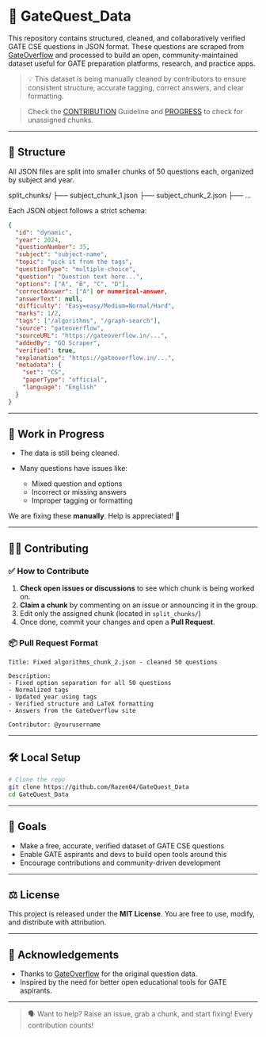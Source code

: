 # 🧠 GateQuest_Data

This repository contains structured, cleaned, and collaboratively verified GATE CSE questions in JSON format. These questions are scraped from [GateOverflow](https://gateoverflow.in/) and processed to build an open, community-maintained dataset useful for GATE preparation platforms, research, and practice apps.

> 💡 This dataset is being manually cleaned by contributors to ensure consistent structure, accurate tagging, correct answers, and clear formatting.

> Check the [CONTRIBUTION](CONTRIBUTING.md) Guideline and [PROGRESS](PROGRESS.md) to check for unassigned chunks.
---

## 📁 Structure

All JSON files are split into smaller chunks of 50 questions each, organized by subject and year.


split\_chunks/
├── subject\_chunk\_1.json
├── subject\_chunk\_2.json
├── ...


Each JSON object follows a strict schema:

```json
{
  "id": "dynamic",
  "year": 2024,
  "questionNumber": 35,
  "subject": "subject-name",
  "topic": "pick it from the tags",
  "questionType": "multiple-choice",
  "question": "Question text here...",
  "options": ["A", "B", "C", "D"],
  "correctAnswer": ["A"] or numerical-answer,
  "answerText": null,
  "difficulty": "Easy=easy/Medium=Normal/Hard",
  "marks": 1/2,
  "tags": ["/algorithms", "/graph-search"],
  "source": "gateoverflow",
  "sourceURL": "https://gateoverflow.in/...",
  "addedBy": "GO Scraper",
  "verified": true,
  "explanation": "https://gateoverflow.in/...",
  "metadata": {
    "set": "CS",
    "paperType": "official",
    "language": "English"
  }
}
````

---

## 🚧 Work in Progress

* The data is still being cleaned.
* Many questions have issues like:

  * Mixed question and options
  * Incorrect or missing answers
  * Improper tagging or formatting

We are fixing these **manually**. Help is appreciated! 🙏

---

## 🧑‍💻 Contributing

### ✅ How to Contribute

1. **Check open issues or discussions** to see which chunk is being worked on.
2. **Claim a chunk** by commenting on an issue or announcing it in the group.
3. Edit only the assigned chunk (located in `split_chunks/`)
4. Once done, commit your changes and open a **Pull Request**.

### 📦 Pull Request Format

```text
Title: Fixed algorithms_chunk_2.json - cleaned 50 questions

Description:
- Fixed option separation for all 50 questions
- Normalized tags
- Updated year using tags
- Verified structure and LaTeX formatting
- Answers from the GateOverflow site

Contributor: @yourusername
```

---

## 🛠 Local Setup

```bash
# Clone the repo
git clone https://github.com/Razen04/GateQuest_Data
cd GateQuest_Data
```

---

## 📢 Goals

* Make a free, accurate, verified dataset of GATE CSE questions
* Enable GATE aspirants and devs to build open tools around this
* Encourage contributions and community-driven development

---

## ⚖️ License

This project is released under the **MIT License**. You are free to use, modify, and distribute with attribution.

---

## 🤝 Acknowledgements

* Thanks to [GateOverflow](https://gateoverflow.in/) for the original question data.
* Inspired by the need for better open educational tools for GATE aspirants.

---

> 🗣️ Want to help? Raise an issue, grab a chunk, and start fixing! Every contribution counts!
